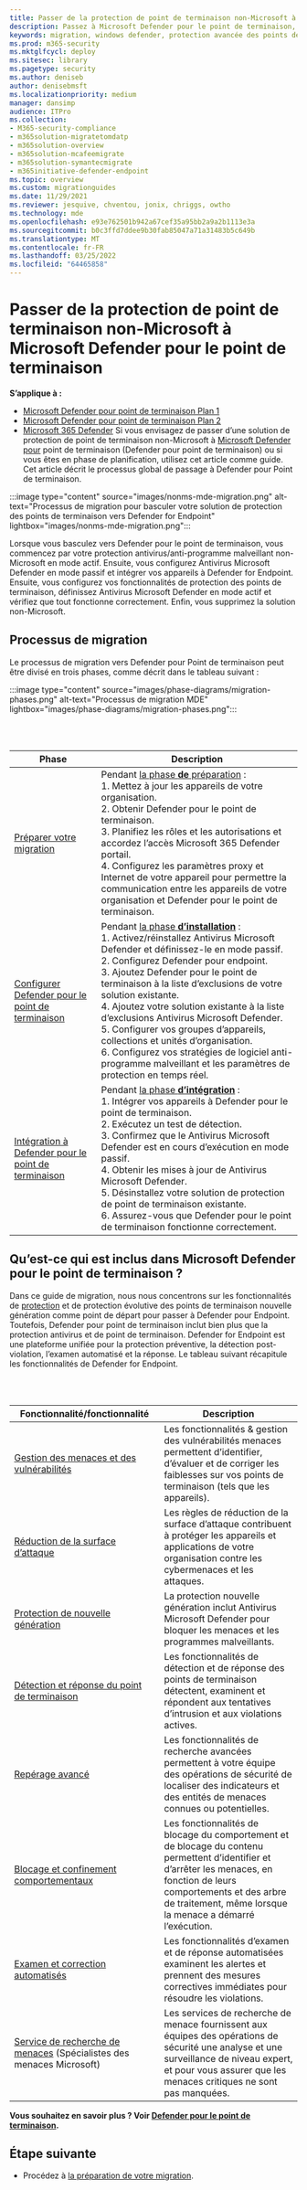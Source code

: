 ```yaml
---
title: Passer de la protection de point de terminaison non-Microsoft à Microsoft Defender pour le point de terminaison
description: Passez à Microsoft Defender pour le point de terminaison, qui inclut Antivirus Microsoft Defender pour votre solution de protection des points de terminaison.
keywords: migration, windows defender, protection avancée des points de terminaison, antivirus, logiciel anti-programme malveillant, mode passif, mode actif
ms.prod: m365-security
ms.mktglfcycl: deploy
ms.sitesec: library
ms.pagetype: security
ms.author: deniseb
author: denisebmsft
ms.localizationpriority: medium
manager: dansimp
audience: ITPro
ms.collection:
- M365-security-compliance
- m365solution-migratetomdatp
- m365solution-overview
- m365solution-mcafeemigrate
- m365solution-symantecmigrate
- m365initiative-defender-endpoint
ms.topic: overview
ms.custom: migrationguides
ms.date: 11/29/2021
ms.reviewer: jesquive, chventou, jonix, chriggs, owtho
ms.technology: mde
ms.openlocfilehash: e93e762501b942a67cef35a95bb2a9a2b1113e3a
ms.sourcegitcommit: b0c3ffd7ddee9b30fab85047a71a31483b5c649b
ms.translationtype: MT
ms.contentlocale: fr-FR
ms.lasthandoff: 03/25/2022
ms.locfileid: "64465858"
---
```

# <a name="make-the-switch-from-non-microsoft-endpoint-protection-to-microsoft-defender-for-endpoint"></a>Passer de la protection de point de terminaison non-Microsoft à Microsoft Defender pour le point de terminaison

**S’applique à :**
- [Microsoft Defender pour point de terminaison Plan 1](https://go.microsoft.com/fwlink/?linkid=2154037)
- [Microsoft Defender pour point de terminaison Plan 2](https://go.microsoft.com/fwlink/?linkid=2154037)
- [Microsoft 365 Defender](https://go.microsoft.com/fwlink/?linkid=2118804) Si vous envisagez de passer d’une solution de protection de point de terminaison non-Microsoft à [Microsoft Defender pour](microsoft-defender-endpoint.md) point de terminaison (Defender pour point de terminaison) ou si vous êtes en phase de planification, utilisez cet article comme guide. Cet article décrit le processus global de passage à Defender pour Point de terminaison.

:::image type="content" source="images/nonms-mde-migration.png" alt-text="Processus de migration pour basculer votre solution de protection des points de terminaison vers Defender for Endpoint" lightbox="images/nonms-mde-migration.png":::

Lorsque vous basculez vers Defender pour le point de terminaison, vous commencez par votre protection antivirus/anti-programme malveillant non-Microsoft en mode actif. Ensuite, vous configurez Antivirus Microsoft Defender en mode passif et intégrer vos appareils à Defender for Endpoint. Ensuite, vous configurez vos fonctionnalités de protection des points de terminaison, définissez Antivirus Microsoft Defender en mode actif et vérifiez que tout fonctionne correctement. Enfin, vous supprimez la solution non-Microsoft.

## <a name="the-migration-process"></a>Processus de migration

Le processus de migration vers Defender pour Point de terminaison peut être divisé en trois phases, comme décrit dans le tableau suivant :

:::image type="content" source="images/phase-diagrams/migration-phases.png" alt-text="Processus de migration MDE" lightbox="images/phase-diagrams/migration-phases.png":::


<br/><br/>

|Phase|Description|
|--|--|
|[Préparer votre migration](switch-to-mde-phase-1.md)|Pendant [la phase **de** préparation](switch-to-mde-phase-1.md) : <br/>1. Mettez à jour les appareils de votre organisation.<br/>2. Obtenir Defender pour le point de terminaison.<br/>3. Planifiez les rôles et les autorisations et accordez l’accès Microsoft 365 Defender portail.<br/>4. Configurez les paramètres proxy et Internet de votre appareil pour permettre la communication entre les appareils de votre organisation et Defender pour le point de terminaison. |
|[Configurer Defender pour le point de terminaison](switch-to-mde-phase-2.md)|Pendant [la phase **d’installation**](switch-to-mde-phase-2.md) : <br/>1. Activez/réinstallez Antivirus Microsoft Defender et définissez-le en mode passif.<br/>2. Configurez Defender pour endpoint.<br/>3. Ajoutez Defender pour le point de terminaison à la liste d’exclusions de votre solution existante.<br/>4. Ajoutez votre solution existante à la liste d’exclusions Antivirus Microsoft Defender.<br/>5. Configurer vos groupes d’appareils, collections et unités d’organisation.<br/>6. Configurez vos stratégies de logiciel anti-programme malveillant et les paramètres de protection en temps réel.|
|[Intégration à Defender pour le point de terminaison](switch-to-mde-phase-3.md)|Pendant [la phase **d’intégration**](switch-to-mde-phase-3.md) : <br/>1. Intégrer vos appareils à Defender pour le point de terminaison.<br/>2. Exécutez un test de détection.<br/>3. Confirmez que le Antivirus Microsoft Defender est en cours d’exécution en mode passif.<br/>4. Obtenir les mises à jour de Antivirus Microsoft Defender.<br/>5. Désinstallez votre solution de protection de point de terminaison existante.<br/>6. Assurez-vous que Defender pour le point de terminaison fonctionne correctement.|

## <a name="whats-included-in-microsoft-defender-for-endpoint"></a>Qu’est-ce qui est inclus dans Microsoft Defender pour le point de terminaison ?

Dans ce guide de migration, nous nous concentrons sur les fonctionnalités de [protection](microsoft-defender-antivirus-in-windows-10.md) et de protection évolutive des points de terminaison nouvelle génération comme point de départ pour passer à Defender pour Endpoint.[](overview-endpoint-detection-response.md) Toutefois, Defender pour point de terminaison inclut bien plus que la protection antivirus et de point de terminaison. Defender for Endpoint est une plateforme unifiée pour la protection préventive, la détection post-violation, l’examen automatisé et la réponse. Le tableau suivant récapitule les fonctionnalités de Defender for Endpoint.

<br/><br/>

|Fonctionnalité/fonctionnalité|Description|
|---|---|
|[Gestion des menaces et des vulnérabilités](next-gen-threat-and-vuln-mgt.md)|Les fonctionnalités & gestion des vulnérabilités menaces permettent d’identifier, d’évaluer et de corriger les faiblesses sur vos points de terminaison (tels que les appareils).|
|[Réduction de la surface d’attaque](overview-attack-surface-reduction.md)|Les règles de réduction de la surface d’attaque contribuent à protéger les appareils et applications de votre organisation contre les cybermenaces et les attaques.|
|[Protection de nouvelle génération](microsoft-defender-antivirus-in-windows-10.md)|La protection nouvelle génération inclut Antivirus Microsoft Defender pour bloquer les menaces et les programmes malveillants.|
|[Détection et réponse du point de terminaison](overview-endpoint-detection-response.md)|Les fonctionnalités de détection et de réponse des points de terminaison détectent, examinent et répondent aux tentatives d’intrusion et aux violations actives.|
|[Repérage avancé](advanced-hunting-overview.md)|Les fonctionnalités de recherche avancées permettent à votre équipe des opérations de sécurité de localiser des indicateurs et des entités de menaces connues ou potentielles.|
|[Blocage et confinement comportementaux](behavioral-blocking-containment.md)|Les fonctionnalités de blocage du comportement et de blocage du contenu permettent d’identifier et d’arrêter les menaces, en fonction de leurs comportements et des arbre de traitement, même lorsque la menace a démarré l’exécution.|
|[Examen et correction automatisés](automated-investigations.md)|Les fonctionnalités d’examen et de réponse automatisées examinent les alertes et prennent des mesures correctives immédiates pour résoudre les violations.|
|[Service de recherche de menaces](microsoft-threat-experts.md) (Spécialistes des menaces Microsoft)|Les services de recherche de menace fournissent aux équipes des opérations de sécurité une analyse et une surveillance de niveau expert, et pour vous assurer que les menaces critiques ne sont pas manquées.|

**Vous souhaitez en savoir plus ? Voir [Defender pour le point de terminaison](microsoft-defender-endpoint.md).**

## <a name="next-step"></a>Étape suivante

- Procédez à [la préparation de votre migration](switch-to-mde-phase-1.md).
